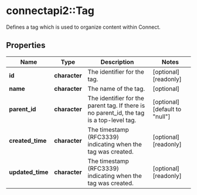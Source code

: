 # connectapi2::Tag

Defines a tag which is used to organize content within Connect.

## Properties
Name | Type | Description | Notes
------------ | ------------- | ------------- | -------------
**id** | **character** | The identifier for the tag. | [optional] [readonly] 
**name** | **character** | The name of the tag. | [optional] 
**parent_id** | **character** | The identifier for the parent tag. If there is no parent_id, the tag is a top-level tag. | [optional] [default to &quot;null&quot;] 
**created_time** | **character** | The timestamp (RFC3339) indicating when the tag was created. | [optional] [readonly] 
**updated_time** | **character** | The timestamp (RFC3339) indicating when the tag was created. | [optional] [readonly] 


